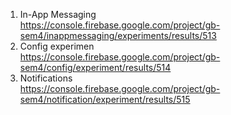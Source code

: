 1. In-App Messaging  
https://console.firebase.google.com/project/gb-sem4/inappmessaging/experiments/results/513
2. Config experimen  
https://console.firebase.google.com/project/gb-sem4/config/experiment/results/514  
3. Notifications  
https://console.firebase.google.com/project/gb-sem4/notification/experiment/results/515